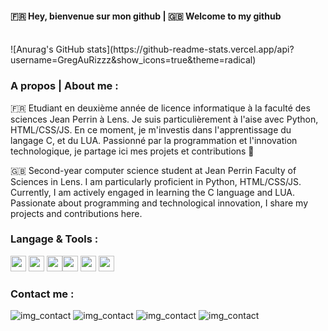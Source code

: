 #### 🇫🇷 Hey, bienvenue sur mon github | 🇬🇧 Welcome to my github
<br>
![Anurag's GitHub stats](https://github-readme-stats.vercel.app/api?username=GregAuRizzz&show_icons=true&theme=radical)

### A propos | About me :
🇫🇷 Etudiant en deuxième année de licence informatique à la faculté des sciences Jean Perrin à Lens. Je suis particulièrement à l'aise avec Python, HTML/CSS/JS. En ce moment, je m'investis dans l'apprentissage du langage C, et du LUA. Passionné par la programmation et l'innovation technologique, je partage ici mes projets et contributions 🚀

🇬🇧 Second-year computer science student at Jean Perrin Faculty of Sciences in Lens. I am particularly proficient in Python, HTML/CSS/JS. Currently, I am actively engaged in learning the C language and LUA. Passionate about programming and technological innovation, I share my projects and contributions here.



### Langage & Tools :
<img width="25px" src="https://cdn.jsdelivr.net/gh/devicons/devicon/icons/python/python-original.svg" /> <img width="25px" src="https://cdn.jsdelivr.net/gh/devicons/devicon/icons/html5/html5-original.svg" /> <img width="25px" src="https://cdn.jsdelivr.net/gh/devicons/devicon/icons/css3/css3-original.svg" /><img width="25px" src="https://cdn.jsdelivr.net/gh/devicons/devicon/icons/javascript/javascript-original.svg" /> <img width="25px" src="https://cdn.jsdelivr.net/gh/devicons/devicon/icons/lua/lua-original.svg" /> <img width="25px" src="https://cdn.jsdelivr.net/gh/devicons/devicon/icons/c/c-original.svg" /> <link width="25px" rel="stylesheet" href="https://cdn.jsdelivr.net/gh/devicons/devicon@v2.15.1/devicon.min.css">


          

          


### Contact me :
![img_contact]("ttps://cdn.jsdelivr.net/gh/devicons/devicon@v2.15.1/devicon.min.css")
![img_contact](.img/discord)
![img_contact](.img/discord)
![img_contact](.img/discord)

